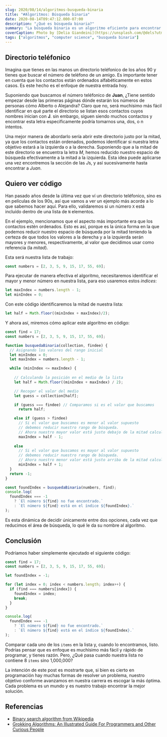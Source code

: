 ```yaml
---
slug: 2020/08/14/algoritmos-busqueda-binaria
title: "#Algoritmos: Búsqueda binaria"
date: 2020-08-14T09:47:12.000-07:00
description: "¿Qué es búsqueda binaria?"
summary: "La búsqueda binaria es un algoritmo eficiente para encontrar un elemento en una lista ordenada de elementos. "
coverCaption: Photo by [Delia Giandeini](https://unsplash.com/@dels?utm_source=unsplash&utm_medium=referral&utm_content=creditCopyText) on [Unsplash](https://unsplash.com/photos/QndYCQc_a3g?utm_source=unsplash&utm_medium=referral&utm_content=creditCopyText)
tags: ["algoritmos", "computer science", "busqueda binaria"]
---
```


## Directorio teléfonico

Imagina que tienes en las manos un directorio teléfonico de los años 90 y tienes que buscar el número de teléfono de un amigo. Es importante tener en cuenta que los contactos están ordenados alfabéticamente en estos casos. Es este hecho es el enfoque de nuestra entrada hoy.

Suponiendo que buscamos el número teléfonico de **Juan**, ¿Tiene sentido empezar desde las primeras páginas dónde estarán los números de personas cómo Alberto o Alejandra? Claro que no, será muchísimo más fácil identificar en qué parte el directorio se listan esos contactos cuyos nombres inician con **J**. sin embargo, siguen siendo muchos contactos y encontrar esta letra específicamente podría tomarnos una, dos, o n intentos.

Una mejor manera de abordarlo sería abrir este directorio justo por la mitad, ya que los contactos están ordenados, podemos identificar si nuestra letra objetivo estará a la izquierda o a la derecha. Suponiendo que a la mitad de este directorio se encuentra la letra *M*, hemos reducido nuestro espacio de búsqueda efectivamente a la mitad a la izquierda. Esta idea puede aplicarse una vez encontremos la sección de las *J*s, y así sucesivamente hasta encontrar a *Juan*.

## Quiero ver código

Han pasado años desde la última vez que ví un directorio teléfonico, sino es en películas de los 90s, así que vamos a ver un ejemplo más acorde a lo que sabemos hacer aquí. Para ello, validaremos si un número `X` está incluído dentro de una lista de `N` elementos.

En el ejemplo, mencionamos que el aspecto más importante era que los contactos estén ordenados. Esto es así, porque es la única forma en la que podemos reducir nuestro espacio de búsqueda por la mitad teniendo la certeza de que todos los valores a la derecha y a la izquierda serán mayores y menores, respectivamente, al valor que decidimos usar como referencia (la *mitad*).

Esta será nuestra lista de trabajo:

```javascript
const numbers = [2, 3, 5, 9, 15, 17, 55, 69];
```

Para ejecutar de manera efectiva el algoritmo, necesitaremos identificar el mayor y menor número en nuestra lista, para eso usaremos estos *indices*:

```javascript
let maxIndex = numbers.length - 1;
let minIndex = 0;
```

Con este código identificaremos la mitad de nuestra lista:

```javascript
let half = Math.floor((minIndex + maxIndex)/2);
```

Y ahora así, miremos cómo aplicar este algoritmo en código:

```javascript
const find = 17;
const numbers = [2, 3, 5, 9, 15, 17, 55, 69];

function busquedaBinaria(collection, findee) {
  // Asignando los valores del rango inicial
  let minIndex = 0;
  let maxIndex = numbers.length - 1;

  while (minIndex <= maxIndex) {
    
    // Calculando la posición en el medio de la lista
    let half = Math.floor((minIndex + maxIndex) / 2);

    // Recoger el valor del medio
    let guess = collection[half];

    if (guess === findee) // Comparamos si es el valor que buscamos
      return half;

    else if (guess > findee) 
      // Si el valor que buscamos es menor al valor supuesto
      // debemos reducir nuestro rango de búsqueda.
      // Ahora nuestro mayor valor está justo debajo de la mitad calculada.
      maxIndex = half - 1; 
    
    else 
      // Si el valor que buscamos es mayor al valor supuesto
      // debemos reducir nuestro rango de búsqueda.
      // Ahora nuestro menor valor está justo arriba de la mitad calculada.
      minIndex = half + 1;
  }
  return -1;
}

const foundIndex = busquedaBinaria(numbers, find);
console.log(
  foundIndex === -1
    ? `El número ${find} no fue encontrado.`
    : `El número ${find} está en el índice ${foundIndex}.`
);
```

Es esta dinámica de decidir únicamente entre dos opciones, cada vez que reducimos el área de búsqueda, lo qué le da su nombre al algoritmo.

## Conclusión

Podríamos haber simplemente ejecutado el siguiente código:

```javascript
const find = 17;
const numbers = [2, 3, 5, 9, 15, 17, 55, 69];

let foundIndex = -1;

for (let index = 0; index < numbers.length; index++) {
  if (find === numbers[index]) {
    foundIndex = index;
    break;
  }
}

console.log(
  foundIndex === -1
    ? `El número ${find} no fue encontrado.`
    : `El número ${find} está en el índice ${foundIndex}.`
);
```

Comparar cada uno de los `items` en la lista y, cuando lo encontramos, listo. Podrías pensar que es enfoque es muchísimo más fácil y rápido de programar, y tienes razón. Pero, ¿Qué pasa cuando nuestra lista no contiene 8 `items` sino 1,000,000?

La intención de este post es mostrarte que, si bien es cierto en programación hay muchas formas de resolver un problema, nuestro objetivo conforme avanzamos en nuestra carrera es escogar la más óptima. Cada problema es un mundo y es nuestro trabajo encontrar la mejor solución.

## Referencias

- [Binary search algorithm from Wikipedia](https://en.wikipedia.org/wiki/Binary_search_algorithm)
- [Grokking Algorithms: An Illustrated Guide For Programmers and Other Curious People](https://www.goodreads.com/book/show/22847284-grokking-algorithms-an-illustrated-guide-for-programmers-and-other-curio)
